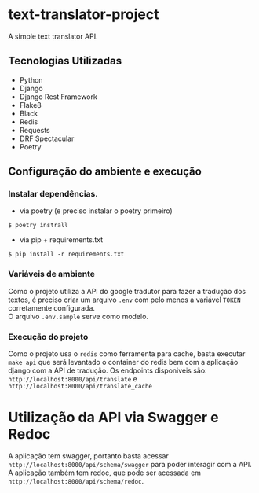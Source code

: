 # text-translator-project
A simple text translator API.

## Tecnologias Utilizadas

- Python
- Django
- Django Rest Framework
- Flake8
- Black
- Redis
- Requests
- DRF Spectacular
- Poetry

## Configuração do ambiente e execução

### Instalar dependências.

- via poetry (e preciso instalar o poetry primeiro)

```console
$ poetry instrall
```

- via pip + requirements.txt

```console
$ pip install -r requirements.txt
```

### Variáveis de ambiente

Como o projeto utiliza a API do google tradutor para fazer a tradução dos textos, é preciso criar um 
arquivo ```.env``` com pelo menos a variável ```TOKEN``` corretamente configurada.  
O arquivo ```.env.sample``` serve como modelo.

### Execução do projeto

Como o projeto usa o ```redis``` como ferramenta para cache, basta executar ```make api``` que será levantado o container do redis bem com a aplicação django com a API de tradução.
Os endpoints disponiveis são: ```http://localhost:8000/api/translate``` e ```http://localhost:8000/api/translate_cache```


# Utilização da API via Swagger e Redoc

A aplicação tem swagger, portanto basta acessar ```http://localhost:8000/api/schema/swagger``` para poder interagir com a API.
A aplicação também tem redoc, que pode ser acessada em ```http://localhost:8000/api/schema/redoc```.








